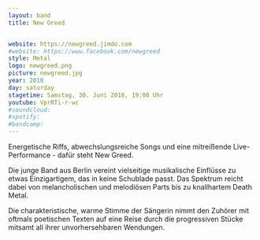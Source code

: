 ```yaml
---
layout: band
title: New Greed


website: https://newgreed.jimdo.com
#website: https://www.facebook.com/newgreed
style: Metal
logo: newgreed.png
picture: newgreed.jpg
year: 2018
day: saturday
stagetime: Samstag, 30. Juni 2018, 19:00 Uhr
youtube: VprRTi-r-wc
#soundcloud:
#spotify:
#bandcamp:
---
```


Energetische Riffs, abwechslungsreiche Songs und eine mitreißende Live-
Performance - dafür steht New Greed.

Die junge Band aus Berlin vereint vielseitige musikalische Einflüsse zu etwas
Einzigartigem, das in keine Schublade passt. Das Spektrum reicht dabei von
melancholischen und melodiösen Parts bis zu knallhartem Death Metal.

Die charakteristische, warme Stimme der Sängerin nimmt den Zuhörer mit oftmals
poetischen Texten auf eine Reise durch die progressiven Stücke mitsamt all
ihrer unvorhersehbaren Wendungen.
